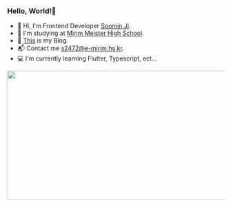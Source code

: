 <h3 align="left">Hello, World!🥰</h3>

  - 🤗 Hi, I'm Frontend Developer [Soomin Ji](https://instagram.com/cuzurmyhabit).
  - 🏫 I'm studying at [Mirim Meister High School](https://www.e-mirim.hs.kr/main.do).
  - 📑 [This](https://velog.io/@cuzurmyhabit/posts) is my Blog.
  - 📬 Contact me [s2472@e-mirim.hs.kr](mailto:s2472@e-mirim.hs.kr).
  - 💻 I'm currently learning Flutter, Typescript, ect...
    
<a href="https://www.gitanimals.org/en_US?utm_medium=image&utm_source=cuzurmyhabit&utm_content=farm">
<img
  src="https://render.gitanimals.org/farms/cuzurmyhabit"
  width="600"
  height="300"
/>
</a>
